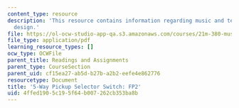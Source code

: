 ```yaml
---
content_type: resource
description: 'This resource contains information regarding music and technology: Sound
  design.'
file: https://ol-ocw-studio-app-qa.s3.amazonaws.com/courses/21m-380-music-and-technology-sound-design-spring-2016/4ffed1905c195f64b007262cb353ba8b_MIT21M_380S16_assn_fp2swit.pdf
file_type: application/pdf
learning_resource_types: []
ocw_type: OCWFile
parent_title: Readings and Assignments
parent_type: CourseSection
parent_uid: cf15ea27-ab5d-b27b-a2b2-eefe4e862776
resourcetype: Document
title: '5-Way Pickup Selector Switch: FP2'
uid: 4ffed190-5c19-5f64-b007-262cb353ba8b
---
```

